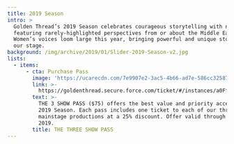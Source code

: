 ```yaml
---
title: 2019 Season
intro: >
  Golden Thread’s 2019 Season celebrates courageous storytelling with new works
  featuring rarely-highlighted perspectives from or about the Middle East.
  Women’s voices loom large this year, bringing powerful and unique stories to
  our stage.
background: /img/archive/2019/01/Slider-2019-Season-v2.jpg
lists:
  - items:
      - cta: Purchase Pass
        image: 'https://ucarecdn.com/7e9907e2-3ac5-4b66-ad7e-586cc32587bb/'
        link: >-
          https://goldenthread.secure.force.com/ticket/#/instances/a0Ff100000cyMiMEAU
        text: >-
          THE 3 SHOW PASS ($75) offers the best value and priority access to our
          2019 Season. Each pass includes one ticket to each of our three
          mainstage productions at a 25% discount. Offer valid through May 5,
          2019.
        title: THE THREE SHOW PASS
---
```


